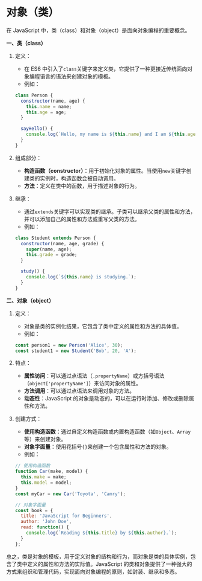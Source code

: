 # 对象（类）

&#x20;在 JavaScript 中，类（class）和对象（object）是面向对象编程的重要概念。

**一、类（class）**

1.  定义：

    * 在 ES6 中引入了`class`关键字来定义类，它提供了一种更接近传统面向对象编程语言的语法来创建对象的模板。
    * 例如：

    ```javascript
    class Person {
      constructor(name, age) {
        this.name = name;
        this.age = age;
      }

      sayHello() {
        console.log(`Hello, my name is ${this.name} and I am ${this.age} years old.`);
      }
    }
    ```
2. 组成部分：
   * **构造函数（constructor）**：用于初始化对象的属性。当使用`new`关键字创建类的实例时，构造函数会被自动调用。
   * **方法**：定义在类中的函数，用于描述对象的行为。
3.  继承：

    * 通过`extends`关键字可以实现类的继承。子类可以继承父类的属性和方法，并可以添加自己的属性和方法或重写父类的方法。
    * 例如：

    ```javascript
    class Student extends Person {
      constructor(name, age, grade) {
        super(name, age);
        this.grade = grade;
      }

      study() {
        console.log(`${this.name} is studying.`);
      }
    }
    ```

**二、对象（object）**

1.  定义：

    * 对象是类的实例化结果，它包含了类中定义的属性和方法的具体值。
    * 例如：

    ```javascript
    const person1 = new Person('Alice', 30);
    const student1 = new Student('Bob', 20, 'A');
    ```
2. 特点：
   * **属性访问**：可以通过点语法（`.propertyName`）或方括号语法（`object['propertyName']`）来访问对象的属性。
   * **方法调用**：可以通过点语法来调用对象的方法。
   * **动态性**：JavaScript 的对象是动态的，可以在运行时添加、修改或删除属性和方法。
3.  创建方式：

    * **使用构造函数**：通过自定义构造函数或内置构造函数（如`Object`、`Array`等）来创建对象。
    * **对象字面量**：使用花括号`{}`来创建一个包含属性和方法的对象。
    * 例如：

    ```javascript
    // 使用构造函数
    function Car(make, model) {
      this.make = make;
      this.model = model;
    }
    const myCar = new Car('Toyota', 'Camry');

    // 对象字面量
    const book = {
      title: 'JavaScript for Beginners',
      author: 'John Doe',
      read: function() {
        console.log(`Reading ${this.title} by ${this.author}.`);
      }
    };
    ```

总之，类是对象的模板，用于定义对象的结构和行为，而对象是类的具体实例，包含了类中定义的属性和方法的实际值。JavaScript 的类和对象提供了一种强大的方式来组织和管理代码，实现面向对象编程的原则，如封装、继承和多态。

